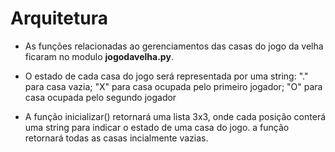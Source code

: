 # Arquitetura

* As funções relacionadas ao gerenciamentos das casas do jogo da velha ficaram no modulo **jogodavelha.py**.

* O estado de cada casa do jogo será representada por uma string: "." para casa vazia; "X" para casa ocupada pelo primeiro jogador; "O" para casa ocupada pelo segundo jogador

* A função inicializar() retornará uma lista 3x3, onde cada posição conterá uma string para indicar o estado de uma casa do jogo. a função retornará todas as casas incialmente vazias.
